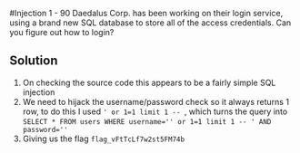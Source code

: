 #Injection 1 - 90
Daedalus Corp. has been working on their login service, using a brand new SQL database to store all of the access credentials. Can you figure out how to login?

## Solution
1. On checking the source code this appears to be a fairly simple SQL injection
2. We need to hijack the username/password check so it always returns 1 row, to do this I used `' or 1=1 limit 1 -- `, which turns the query into `SELECT * FROM users WHERE username='' or 1=1 limit 1 -- ' AND password=''`
3. Giving us the flag `flag_vFtTcLf7w2st5FM74b`
